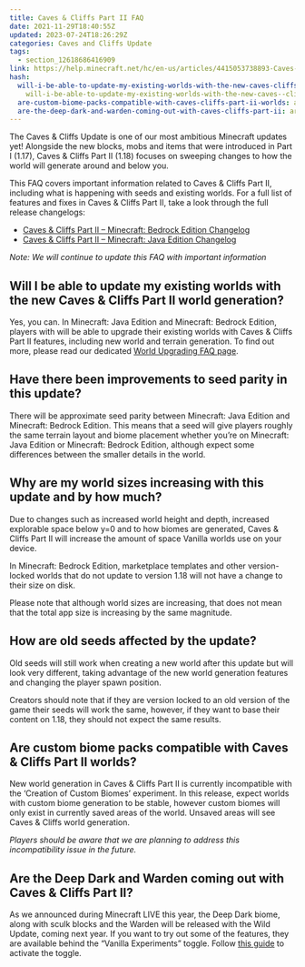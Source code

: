 ```yaml
---
title: Caves & Cliffs Part II FAQ
date: 2021-11-29T18:40:55Z
updated: 2023-07-24T18:26:29Z
categories: Caves and Cliffs Update
tags:
  - section_12618686416909
link: https://help.minecraft.net/hc/en-us/articles/4415053738893-Caves-Cliffs-Part-II-FAQ
hash:
  will-i-be-able-to-update-my-existing-worlds-with-the-new-caves-cliffs-part-ii-world-generation:
    will-i-be-able-to-update-my-existing-worlds-with-the-new-caves--cliffs-part-ii-world-generation
  are-custom-biome-packs-compatible-with-caves-cliffs-part-ii-worlds: are-custom-biome-packs-compatible-with-caves--cliffs-part-ii-worlds
  are-the-deep-dark-and-warden-coming-out-with-caves-cliffs-part-ii: are-the-deep-dark-and-warden-coming-out-with-caves--cliffs-part-ii
---
```


The Caves & Cliffs Update is one of our most ambitious Minecraft updates yet! Alongside the new blocks, mobs and items that were introduced in Part I (1.17), Caves & Cliffs Part II (1.18) focuses on sweeping changes to how the world will generate around and below you.

This FAQ covers important information related to Caves & Cliffs Part II, including what is happening with seeds and existing worlds. For a full list of features and fixes in Caves & Cliffs Part II, take a look through the full release changelogs:

- [Caves & Cliffs Part II – Minecraft: Bedrock Edition Changelog](https://www.minecraft.net/article/caves---cliffs--part-ii-out-today-bedrock)
- [Caves & Cliffs Part II – Minecraft: Java Edition Changelog](https://www.minecraft.net/article/caves---cliffs--part-ii-out-today-java)

*Note: We will continue to update this FAQ with important information*

## Will I be able to update my existing worlds with the new Caves & Cliffs Part II world generation?

Yes, you can. In Minecraft: Java Edition and Minecraft: Bedrock Edition, players with will be able to upgrade their existing worlds with Caves & Cliffs Part II features, including new world and terrain generation. To find out more, please read our dedicated [World Upgrading FAQ page](../../feedback/Beta-and-Preview-Information-and-Changelogs/Caves-Cliffs-Part-ll-FAQ-Upgrading-Worlds-Bedrock-Beta.md).

## Have there been improvements to seed parity in this update?

There will be approximate seed parity between Minecraft: Java Edition and Minecraft: Bedrock Edition. This means that a seed will give players roughly the same terrain layout and biome placement whether you’re on Minecraft: Java Edition or Minecraft: Bedrock Edition, although expect some differences between the smaller details in the world.

## Why are my world sizes increasing with this update and by how much?

Due to changes such as increased world height and depth, increased explorable space below y=0 and to how biomes are generated, Caves & Cliffs Part II will increase the amount of space Vanilla worlds use on your device.

In Minecraft: Bedrock Edition, marketplace templates and other version-locked worlds that do not update to version 1.18 will not have a change to their size on disk.

Please note that although world sizes are increasing, that does not mean that the total app size is increasing by the same magnitude.

## How are old seeds affected by the update?

Old seeds will still work when creating a new world after this update but will look very different, taking advantage of the new world generation features and changing the player spawn position.

Creators should note that if they are version locked to an old version of the game their seeds will work the same, however, if they want to base their content on 1.18, they should not expect the same results.

## Are custom biome packs compatible with Caves & Cliffs Part II worlds?

New world generation in Caves & Cliffs Part II is currently incompatible with the ‘Creation of Custom Biomes’ experiment. In this release, expect worlds with custom biome generation to be stable, however custom biomes will only exist in currently saved areas of the world. Unsaved areas will see Caves & Cliffs world generation.

*Players should be aware that we are planning to address this incompatibility issue in the future.*

## Are the Deep Dark and Warden coming out with Caves & Cliffs Part II?

As we announced during Minecraft LIVE this year, the Deep Dark biome, along with sculk blocks and the Warden will be released with the Wild Update, coming next year. If you want to try out some of the features, they are available behind the “Vanilla Experiments” toggle. Follow [this guide](../../feedback/Beta-and-Preview-Information-and-Changelogs/Experimental-Features-Toggle-in-Minecraft-Bedrock-Edition.md) to activate the toggle.
